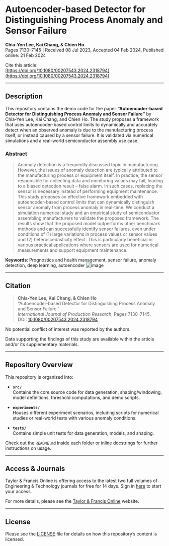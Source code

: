 # Autoencoder-based Detector for Distinguishing Process Anomaly and Sensor Failure

**Chia-Yen Lee, Kai Chang, & Chien Ho**  
Pages 7130–7145 | Received 08 Jul 2023, Accepted 04 Feb 2024, Published online: 21 Feb 2024  

Cite this article:  
[https://doi.org/10.1080/00207543.2024.2318794](https://doi.org/10.1080/00207543.2024.2318794)

---

## Description

This repository contains the demo code for the paper **“Autoencoder-based Detector for Distinguishing Process Anomaly and Sensor Failure”** by Chia-Yen Lee, Kai Chang, and Chien Ho. The study proposes a framework that uses autoencoder-based control limits to dynamically and accurately detect when an observed anomaly is due to the manufacturing process itself, or instead caused by a sensor failure. It is validated via numerical simulations and a real-world semiconductor assembly use case.

### Abstract

> Anomaly detection is a frequently discussed topic in manufacturing. However, the issues of anomaly detection are typically attributed to the manufacturing process or equipment itself. In practice, the sensor responsible for collecting data and monitoring values may fail, leading to a biased detection result – false alarm. In such cases, replacing the sensor is necessary instead of performing equipment maintenance. This study proposes an effective framework embedded with autoencoder-based control limits that can dynamically distinguish sensor anomaly from process anomaly in real-time. We conduct a simulation numerical study and an empirical study of semiconductor assembling manufacturers to validate the proposed framework. The results show that the proposed model outperforms other benchmark methods and can successfully identify sensor failures, even under conditions of (1) large variations in process values or sensor values and (2) heteroscedasticity effect. This is particularly beneficial in various practical applications where sensors are used for numerical measurements and support equipment maintenance.

**Keywords**: Prognostics and health management, sensor failure, anomaly detection, deep learning, autoencoder
![image](https://github.com/user-attachments/assets/27cb791c-725c-45de-be11-05ffc2d46aa2)

---

## Citation

> **Chia-Yen Lee, Kai Chang, & Chien Ho**  
> “Autoencoder-based Detector for Distinguishing Process Anomaly and Sensor Failure.”  
> *International Journal of Production Research*, Pages 7130–7145.  
> DOI: [10.1080/00207543.2024.2318794](https://doi.org/10.1080/00207543.2024.2318794)

No potential conflict of interest was reported by the authors.

Data supporting the findings of this study are available within the article and/or its supplementary materials.

---

## Repository Overview

This repository is organized into:

- **`src/`**  
  Contains the core source code for data generation, shaping/windowing, model definitions, threshold computations, and demo scripts.

- **`experiments/`**  
  Houses different experiment scenarios, including scripts for numerical studies or real-world tests with various anomaly conditions.

- **`tests/`**  
  Contains simple unit tests for data generation, models, and shaping.

Check out the `README.md` inside each folder or inline docstrings for further instructions on usage.

---

## Access & Journals

Taylor & Francis Online is offering access to the latest two full volumes of Engineering & Technology journals for free for 14 days. Sign in [here](https://www.tandfonline.com/) to start your access.

For more details, please see the [Taylor & Francis Online](https://www.tandfonline.com/) website.

---

## License

Please see the [LICENSE](LICENSE) file for details on how this repository’s content is licensed.
